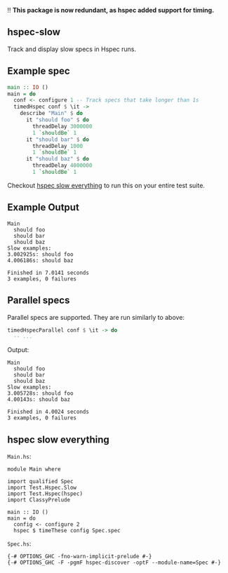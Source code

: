 ‼️ **This package is now redundant, as hspec added support for timing.**

## hspec-slow

Track and display slow specs in Hspec runs.

## Example spec

```haskell
main :: IO ()
main = do
  conf <- configure 1 -- Track specs that take longer than 1s
  timedHspec conf $ \it ->
    describe "Main" $ do
      it "should foo" $ do
        threadDelay 3000000
        1 `shouldBe` 1
      it "should bar" $ do
        threadDelay 1000
        1 `shouldBe` 1
      it "should baz" $ do
        threadDelay 4000000
        1 `shouldBe` 1
```

Checkout [hspec slow everything](#hspec-slow-everything) to run this on your entire test suite.

## Example Output

```
Main
  should foo
  should bar
  should baz
Slow examples:
3.002925s: should foo
4.006186s: should baz

Finished in 7.0141 seconds
3 examples, 0 failures
```

## Parallel specs

Parallel specs are supported. They are run similarly to above:

```haskell
timedHspecParallel conf $ \it -> do
  -- ...
```

Output:

```
Main
  should foo
  should bar
  should baz
Slow examples:
3.005728s: should foo
4.00143s: should baz

Finished in 4.0024 seconds
3 examples, 0 failures
```

## hspec slow everything

`Main.hs`:
```
module Main where

import qualified Spec
import Test.Hspec.Slow
import Test.Hspec(hspec)
import ClassyPrelude

main :: IO ()
main = do
  config <- configure 2
  hspec $ timeThese config Spec.spec
```
`Spec.hs`:
```
{-# OPTIONS_GHC -fno-warn-implicit-prelude #-}
{-# OPTIONS_GHC -F -pgmF hspec-discover -optF --module-name=Spec #-}
```
